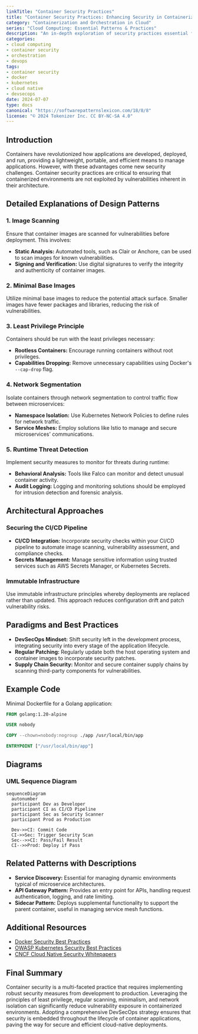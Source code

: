 ```yaml
---
linkTitle: "Container Security Practices"
title: "Container Security Practices: Enhancing Security in Containerized Environments"
category: "Containerization and Orchestration in Cloud"
series: "Cloud Computing: Essential Patterns & Practices"
description: "An in-depth exploration of security practices essential for safeguarding containerized environments in cloud computing."
categories:
- cloud computing
- container security
- orchestration
- devops
tags:
- container security
- docker
- kubernetes
- cloud native
- devsecops
date: 2024-07-07
type: docs
canonical: "https://softwarepatternslexicon.com/18/8/8"
license: "© 2024 Tokenizer Inc. CC BY-NC-SA 4.0"
---
```



## Introduction

Containers have revolutionized how applications are developed, deployed, and run, providing a lightweight, portable, and efficient means to manage applications. However, with these advantages come new security challenges. Container security practices are critical to ensuring that containerized environments are not exploited by vulnerabilities inherent in their architecture.

## Detailed Explanations of Design Patterns

### 1. **Image Scanning**

Ensure that container images are scanned for vulnerabilities before deployment. This involves:

- **Static Analysis:** Automated tools, such as Clair or Anchore, can be used to scan images for known vulnerabilities.
- **Signing and Verification:** Use digital signatures to verify the integrity and authenticity of container images.

### 2. **Minimal Base Images**

Utilize minimal base images to reduce the potential attack surface. Smaller images have fewer packages and libraries, reducing the risk of vulnerabilities.

### 3. **Least Privilege Principle**

Containers should be run with the least privileges necessary:

- **Rootless Containers:** Encourage running containers without root privileges.
- **Capabilities Dropping:** Remove unnecessary capabilities using Docker's `--cap-drop` flag.

### 4. **Network Segmentation**

Isolate containers through network segmentation to control traffic flow between microservices:

- **Namespace Isolation:** Use Kubernetes Network Policies to define rules for network traffic.
- **Service Meshes:** Employ solutions like Istio to manage and secure microservices' communications.

### 5. **Runtime Threat Detection**

Implement security measures to monitor for threats during runtime:

- **Behavioral Analysis:** Tools like Falco can monitor and detect unusual container activity.
- **Audit Logging:** Logging and monitoring solutions should be employed for intrusion detection and forensic analysis.

## Architectural Approaches

### Securing the CI/CD Pipeline

- **CI/CD Integration:** Incorporate security checks within your CI/CD pipeline to automate image scanning, vulnerability assessment, and compliance checks.
- **Secrets Management:** Manage sensitive information using trusted services such as AWS Secrets Manager, or Kubernetes Secrets.

### Immutable Infrastructure

Use immutable infrastructure principles whereby deployments are replaced rather than updated. This approach reduces configuration drift and patch vulnerability risks.

## Paradigms and Best Practices

- **DevSecOps Mindset:** Shift security left in the development process, integrating security into every stage of the application lifecycle.
- **Regular Patching:** Regularly update both the host operating system and container images to incorporate security patches.
- **Supply Chain Security:** Monitor and secure container supply chains by scanning third-party components for vulnerabilities.

## Example Code

Minimal Dockerfile for a Golang application:

```dockerfile
FROM golang:1.20-alpine

USER nobody

COPY --chown=nobody:nogroup ./app /usr/local/bin/app

ENTRYPOINT ["/usr/local/bin/app"]
```

## Diagrams

### UML Sequence Diagram

```mermaid
sequenceDiagram
  autonumber
  participant Dev as Developer
  participant CI as CI/CD Pipeline
  participant Sec as Security Scanner
  participant Prod as Production

  Dev->>CI: Commit Code
  CI->>Sec: Trigger Security Scan
  Sec-->>CI: Pass/Fail Result
  CI-->>Prod: Deploy if Pass
```

## Related Patterns with Descriptions

- **Service Discovery:** Essential for managing dynamic environments typical of microservice architectures.
- **API Gateway Pattern:** Provides an entry point for APIs, handling request authentication, logging, and rate limiting.
- **Sidecar Pattern:** Deploys supplemental functionality to support the parent container, useful in managing service mesh functions.

## Additional Resources

- [Docker Security Best Practices](https://docs.docker.com/engine/security/best-practices/)
- [OWASP Kubernetes Security Best Practices](https://owasp.org/www-project-kubernetes-top-ten/)
- [CNCF Cloud Native Security Whitepapers](https://www.cncf.io)

## Final Summary

Container security is a multi-faceted practice that requires implementing robust security measures from development to production. Leveraging the principles of least privilege, regular scanning, minimalism, and network isolation can significantly reduce vulnerability exposure in containerized environments. Adopting a comprehensive DevSecOps strategy ensures that security is embedded throughout the lifecycle of container applications, paving the way for secure and efficient cloud-native deployments.
